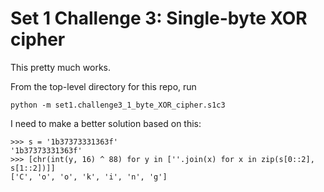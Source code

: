 # Set 1 Challenge 3: Single-byte XOR cipher

This pretty much works.

From the top-level directory for this repo, run

```
python -m set1.challenge3_1_byte_XOR_cipher.s1c3
```

I need to make a better solution based on this:

```
>>> s = '1b37373331363f'
'1b37373331363f'
>>> [chr(int(y, 16) ^ 88) for y in [''.join(x) for x in zip(s[0::2], s[1::2])]]
['C', 'o', 'o', 'k', 'i', 'n', 'g']
```
